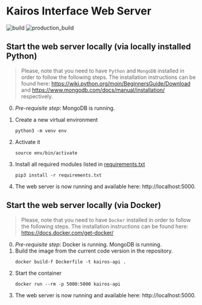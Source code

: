 # Kairos Interface Web Server

![build](https://github.com/AutomatedProcessImprovement/kairos-backend/actions/workflows/python-app.yml/badge.svg) 
![production_build](https://github.com/AutomatedProcessImprovement/kairos-backend/actions/workflows/docker-image.yml/badge.svg)

## Start the web server locally (via locally installed Python)
> Please, note that you need to have `Python` and `MongoDB` installed in order to follow the following steps. The installation instructions can be found here: https://wiki.python.org/moin/BeginnersGuide/Download and https://www.mongodb.com/docs/manual/installation/ respectively.

0) *Pre-requisite step*: MongoDB is running.
1) Create a new virtual environment
    ```
    python3 -m venv env
    ```

2) Activate it
    ```
    source env/bin/activate
    ```

3) Install all required modules listed in [requirements.txt](https://github.com/VisualPM/backend-flask/blob/main/requirements.txt)
    ```
    pip3 install -r requirements.txt
    ```

4) The web server is now running and available here: http://localhost:5000.


## Start the web server locally (via Docker)
> Please, note that you need to have `Docker` installed in order to follow the following steps. The installation instructions can be found here: https://docs.docker.com/get-docker/

0) *Pre-requisite step*: Docker is running. MongoDB is running.
1) Build the image from the current code version in the repository. 
    ```
    docker build-f Dockerfile -t kairos-api .
    ```
2) Start the container
    ```
    docker run --rm -p 5000:5000 kairos-api
    ```
3) The web server is now running and available here: http://localhost:5000.
